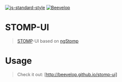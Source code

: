 [![js-standard-style](https://img.shields.io/badge/code%20style-standard-brightgreen.svg?style=flat-square)](http://standardjs.com/)
[![Beevelop](https://links.beevelop.com/honey-badge)](https://beevelop.com)

# STOMP-UI

> [STOMP](http://jmesnil.net/stomp-websocket/doc/)-UI based on [ngStomp](https://github.com/beevelop/ng-stomp)

# Usage

> Check it out: [http://beevelop.github.io/stomp-ui]